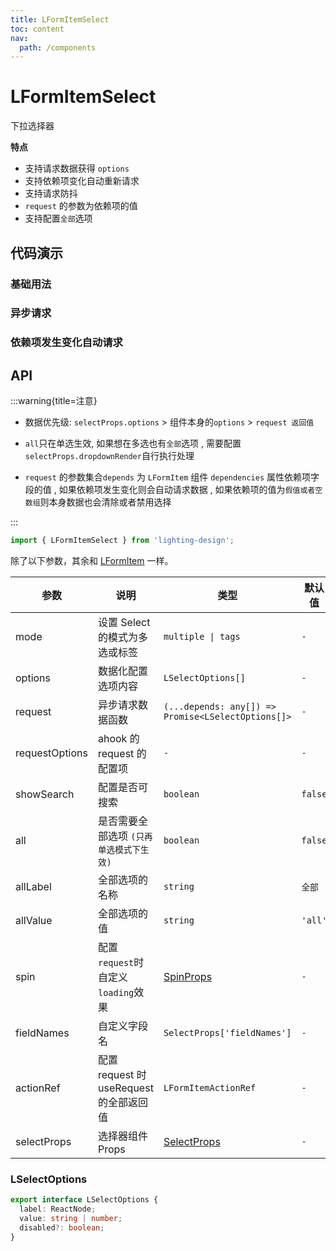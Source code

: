 ```yaml
---
title: LFormItemSelect
toc: content
nav:
  path: /components
---
```


# LFormItemSelect

下拉选择器

**特点**

- 支持请求数据获得 `options`
- 支持依赖项变化自动重新请求
- 支持请求防抖
- `request` 的参数为依赖项的值
- 支持配置`全部`选项

## 代码演示

### 基础用法

<code src='./demos/Demo1.tsx'></code>

### 异步请求

<code src='./demos/Demo2.tsx'></code>

### 依赖项发生变化自动请求

<code src='./demos/Demo3.tsx'></code>

## API

:::warning{title=注意}

- 数据优先级: `selectProps.options` > 组件本身的`options` > `request 返回值`

- `all`只在单选生效, 如果想在多选也有`全部`选项 , 需要配置`selectProps.dropdownRender`自行执行处理

- `request` 的参数集合`depends` 为 `LFormItem` 组件 `dependencies` 属性依赖项字段的值 , 如果依赖项发生变化则会自动请求数据 , 如果依赖项的值为`假值或者空数组`则本身数据也会清除或者禁用选择

:::

```ts
import { LFormItemSelect } from 'lighting-design';
```

除了以下参数，其余和 [LFormItem](/components/form-item) 一样。

| 参数           | 说明                                    | 类型                                                        | 默认值  |
| -------------- | --------------------------------------- | ----------------------------------------------------------- | ------- |
| mode           | 设置 Select 的模式为多选或标签          | `multiple \| tags`                                          | `-`     |
| options        | 数据化配置选项内容                      | `LSelectOptions[]`                                          | `-`     |
| request        | 异步请求数据函数                        | `(...depends: any[]) => Promise<LSelectOptions[]>`          | `-`     |
| requestOptions | ahook 的 request 的配置项               | `-`                                                         | `-`     |
| showSearch     | 配置是否可搜索                          | `boolean `                                                  | `false` |
| all            | 是否需要全部选项 `(只再单选模式下生效)` | `boolean `                                                  | `false` |
| allLabel       | 全部选项的名称                          | `string `                                                   | `全部`  |
| allValue       | 全部选项的值                            | `string`                                                    | `'all'` |
| spin           | 配置`request`时自定义`loading`效果      | [SpinProps](https://ant.design/components/spin-cn/#api)     | `-`     |
| fieldNames     | 自定义字段名                            | `SelectProps['fieldNames']`                                 | `-`     |
| actionRef      | 配置 request 时 useRequest 的全部返回值 | `LFormItemActionRef`                                        | `-`     |
| selectProps    | 选择器组件 Props                        | [SelectProps](https://ant.design/components/select-cn/#api) | `-`     |

### LSelectOptions

```ts
export interface LSelectOptions {
  label: ReactNode;
  value: string | number;
  disabled?: boolean;
}
```
